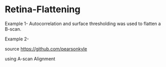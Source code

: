 # Retina-Flattening


Example 1- Autocorrelation and surface thresholding was used to flatten a B-scan.


Example 2-

source https://github.com/pearsonkyle

using A-scan Alignment
